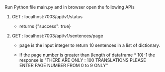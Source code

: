 Run Python file main.py and in browser open the following APIs

1. GET : localhost:7003/api/v1/status
    
    - returns {"success": true}

2. GET : localhost:7003/api/v1/sentences/page
      - page is the input integer to return 10 sentences in a list of dictionary.

      - If the page number is greater than (length of dataframe * 10)-1 the response is "THERE ARE ONLY : 100 TRANSLATIONS PLEASE ENTER PAGE NUMBER FROM 0 to 9 ONLY"

